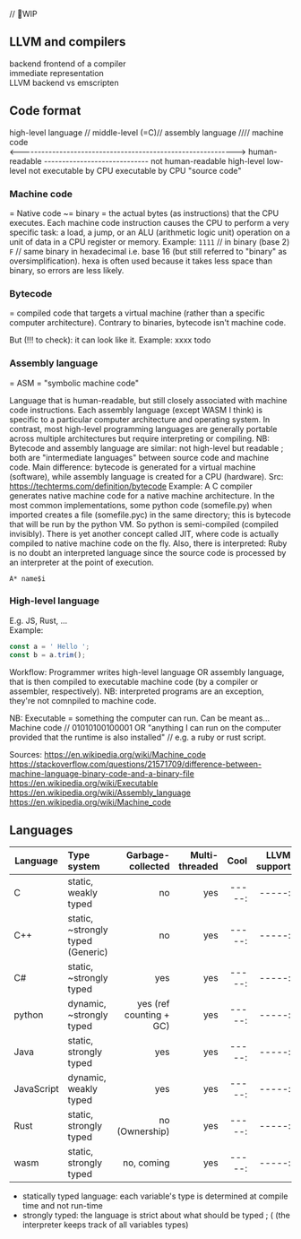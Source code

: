 // 🚧WIP 


## LLVM and compilers

backend frontend of a compiler    
immediate representation     
LLVM backend vs emscripten

## Code format

high-level language // middle-level (=C)// assembly language //// machine code  
<------------------------------------------------------------>
human-readable ----------------------------- not human-readable
high-level low-level
not executable by CPU executable by CPU
"source code"

### Machine code

= Native code ~= binary = the actual bytes (as instructions) that the CPU executes. Each machine code instruction causes the CPU to perform a very specific task: a load, a jump, or an ALU (arithmetic logic unit) operation on a unit of data in a CPU register or memory.
Example:
`1111` // in binary (base 2)
`F` // same binary in hexadecimal i.e. base 16 (but still referred to "binary" as oversimplification). hexa is often used because it takes less space than binary, so errors are less likely.

### Bytecode

= compiled code that targets a virtual machine (rather than a specific computer architecture). Contrary to binaries, bytecode isn't machine code.

But (!!! to check): it can look like it.
Example: xxxx todo

### Assembly language

= ASM = "symbolic machine code"

Language that is human-readable, but still closely associated with machine code instructions. Each assembly language (except WASM I think) is specific to a particular computer architecture and operating system. In contrast, most high-level programming languages are generally portable across multiple architectures but require interpreting or compiling.
NB: Bytecode and assembly language are similar: not high-level but readable ; both are "intermediate languages" between source code and machine code. Main difference: bytecode is generated for a virtual machine (software), while assembly language is created for a CPU (hardware). Src: https://techterms.com/definition/bytecode
Example:
A C compiler generates native machine code for a native machine architecture.
In the most common implementations, some python code (somefile.py) when imported creates a file (somefile.pyc) in the same directory; this is bytecode that will be run by the python VM. So python is semi-compiled (compiled invisibly).
There is yet another concept called JIT, where code is actually compiled to native machine code on the fly.
Also, there is interpreted: Ruby is no doubt an interpreted language since the source code is processed by an interpreter at the point of execution.

`A* name$i`

### High-level language

E.g. JS, Rust, ...  
Example:

```javascript
const a = ' Hello ';
const b = a.trim();
```

Workflow:
Programmer writes high-level language OR assembly language, that is then compiled to executable machine code (by a compiler or assembler, respectively).
NB: interpreted programs are an exception, they're not comnpiled to machine code.

NB:
Executable = something the computer can run.
Can be meant as...
Machine code // 01010100100001
OR
"anything I can run on the computer provided that the runtime is also installed" // e.g. a ruby or rust script.

Sources:
https://en.wikipedia.org/wiki/Machine_code
https://stackoverflow.com/questions/21571709/difference-between-machine-language-binary-code-and-a-binary-file
https://en.wikipedia.org/wiki/Executable
https://en.wikipedia.org/wiki/Assembly_language
https://en.wikipedia.org/wiki/Machine_code 


## Languages


| Language   | Type system                       |       Garbage-collected | Multi-threaded |   Cool | LLVM support |
| ---------- | :-------------------------------- | ----------------------: | -------------: | -----: | -----------: |
| C          | static, weakly typed              |                      no |            yes | -----: |       -----: |
| C++        | static, ~strongly typed (Generic) |                      no |            yes | -----: |       -----: |
| C#         | static, ~strongly typed           |                     yes |            yes | -----: |       -----: |
| python     | dynamic, ~strongly typed          | yes (ref counting + GC) |            yes | -----: |       -----: |
| Java       | static, strongly typed            |                     yes |            yes | -----: |       -----: |
| JavaScript | dynamic, weakly typed             |                     yes |            yes | -----: |       -----: |
| Rust       | static, strongly typed            |          no (Ownership) |            yes | -----: |       -----: |
| wasm       | static, strongly typed            |              no, coming |            yes | -----: |       -----: |



* statically typed language: each variable's type is determined at compile time and not run-time 
* strongly typed: the language is strict about what should be typed ; ( (the interpreter keeps track of all variables types)
